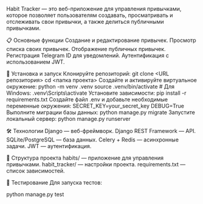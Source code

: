 Habit Tracker — это веб-приложение для управления привычками, которое позволяет пользователям создавать, просматривать и отслеживать свои привычки, а также делиться публичными привычками.

📋 Основные функции
Создание и редактирование привычек.
Просмотр списка своих привычек.
Отображение публичных привычек.
Регистрация Telegram ID для уведомлений.
Аутентификация с использованием JWT.

🚀 Установка и запуск
Клонируйте репозиторий:
git clone <URL репозитория>
cd <папка проекта>
Создайте и активируйте виртуальное окружение:
python -m venv .venv
source .venv/bin/activate  # Для Windows: .venv\Scripts\activate
Установите зависимости:
pip install -r requirements.txt
Создайте файл .env и добавьте необходимые переменные окружения:
SECRET_KEY=your_secret_key
DEBUG=True
Выполните миграции базы данных:
python manage.py migrate
Запустите локальный сервер:
python manage.py runserver

🛠 Технологии
Django — веб-фреймворк.
Django REST Framework — API.
SQLite/PostgreSQL — база данных.
Celery + Redis — асинхронные задачи.
JWT — аутентификация.

📂 Структура проекта
habits/ — приложение для управления привычками.
habit_tracker/ — настройки проекта.
requirements.txt — список зависимостей.

📝 Тестирование
Для запуска тестов:

python manage.py test

